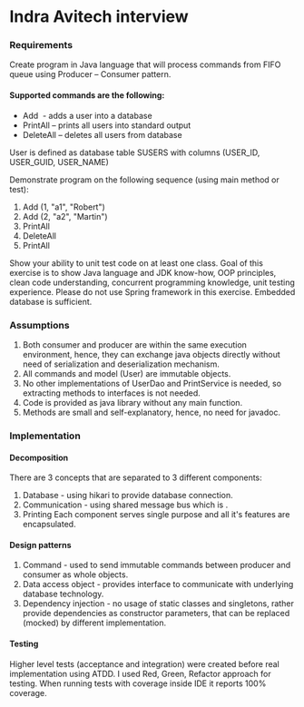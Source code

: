 # Indra Avitech interview

### Requirements
Create program in Java language that will process commands from FIFO queue using Producer –
Consumer pattern.

#### Supported commands are the following:
- Add  - adds a user into a database
- PrintAll – prints all users into standard output
- DeleteAll – deletes all users from database

User is defined as database table SUSERS with columns (USER_ID, USER_GUID, USER_NAME)

Demonstrate program on the following sequence (using main method or test):
1. Add (1, &quot;a1&quot;, &quot;Robert&quot;)
2. Add (2, &quot;a2&quot;, &quot;Martin&quot;)
3. PrintAll
4. DeleteAll
5. PrintAll

Show your ability to unit test code on at least one class.
Goal of this exercise is to show Java language and JDK know-how, OOP principles, clean code
understanding, concurrent programming knowledge, unit testing experience.
Please do not use Spring framework in this exercise. Embedded database is sufficient.

### Assumptions
1. Both consumer and producer are within the same execution environment, hence, they can exchange java objects directly
without need of serialization and deserialization mechanism.
2. All commands and model (User) are immutable objects.
3. No other implementations of UserDao and PrintService is needed, so extracting methods to interfaces is not needed.
4. Code is provided as java library without any main function.
5. Methods are small and self-explanatory, hence, no need for javadoc.

### Implementation

#### Decomposition
There are 3 concepts that are separated to 3 different components:
1. Database - using hikari to provide database connection.
2. Communication - using shared message bus which is . 
3. Printing
Each component serves single purpose and all it's features are encapsulated.

#### Design patterns
1. Command - used to send immutable commands between producer and consumer as whole objects.
2. Data access object - provides interface to communicate with underlying database technology.
3. Dependency injection - no usage of static classes and singletons, rather provide dependencies as constructor parameters, 
that can be replaced (mocked) by different implementation.

#### Testing
Higher level tests (acceptance and integration) were created before real implementation using ATDD. I used Red, Green, Refactor approach
for testing. When running tests with coverage inside IDE it reports 100% coverage.